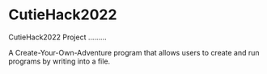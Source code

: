 # CutieHack2022

CutieHack2022 Project
.........

A Create-Your-Own-Adventure program that allows users to create and run programs by writing into a file. 
